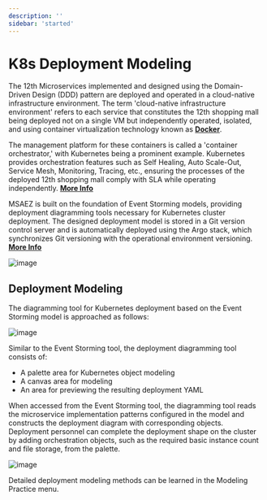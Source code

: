 ```yaml
---
description: ''
sidebar: 'started'
---
```

# K8s Deployment Modeling

The 12th Microservices implemented and designed using the Domain-Driven Design (DDD) pattern are deployed and operated in a cloud-native infrastructure environment. The term 'cloud-native infrastructure environment' refers to each service that constitutes the 12th shopping mall being deployed not on a single VM but independently operated, isolated, and using container virtualization technology known as **[Docker](https://www.docker.com)**.

The management platform for these containers is called a 'container orchestrator,' with Kubernetes being a prominent example. Kubernetes provides orchestration features such as Self Healing, Auto Scale-Out, Service Mesh, Monitoring, Tracing, etc., ensuring the processes of the deployed 12th shopping mall comply with SLA while operating independently. **[More Info](http://www.kubernetes.io)**

MSAEZ is built on the foundation of Event Storming models, providing deployment diagramming tools necessary for Kubernetes cluster deployment. The designed deployment model is stored in a Git version control server and is automatically deployed using the Argo stack, which synchronizes Git versioning with the operational environment versioning. **[More Info](https://argoproj.github.io/)**

![image](https://github.com/acmexii/demo/assets/35618409/4a51c1e3-400f-4d5b-8d0a-edb742f12e94)


## Deployment Modeling 

The diagramming tool for Kubernetes deployment based on the Event Storming model is approached as follows:

![image](https://github.com/acmexii/demo/assets/35618409/07d45fce-528a-4261-a1e3-c100e068c6b0)

Similar to the Event Storming tool, the deployment diagramming tool consists of:

- A palette area for Kubernetes object modeling
- A canvas area for modeling
- An area for previewing the resulting deployment YAML

When accessed from the Event Storming tool, the diagramming tool reads the microservice implementation patterns configured in the model and constructs the deployment diagram with corresponding objects. Deployment personnel can complete the deployment shape on the cluster by adding orchestration objects, such as the required basic instance count and file storage, from the palette.

![image](https://github.com/acmexii/demo/assets/35618409/ad81f353-7b71-4381-bd42-3ceb25a1a698)

Detailed deployment modeling methods can be learned in the Modeling Practice menu.